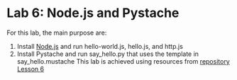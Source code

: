 # Lab 6: Node.js and Pystache
For this lab, the main purpose are: 
  1. Install [Node.js](https://nodejs.org/en/download/) and run hello-world.js, hello.js, and http.js
  2. Install Pystache and run say_hello.py that uses the template in say_hello.mustache
This lab is achieved using resources from [repository Lesson 6](https://github.com/kevinwlu/iot/tree/master/lesson6)
